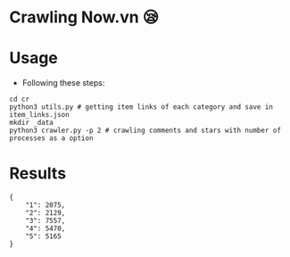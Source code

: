 Crawling Now.vn :sleepy:
=====

# Usage 

- Following these steps:

```
cd cr
python3 utils.py # getting item links of each category and save in item_links.json
mkdir _data
python3 crawler.py -p 2 # crawling comments and stars with number of processes as a option
```

# Results

```
{
    "1": 2075,
    "2": 2129,
    "3": 7557,
    "4": 5470,
    "5": 5165
}
```
